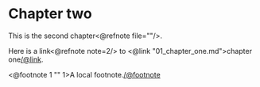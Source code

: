 Chapter two
===========

This is the second chapter<@refnote file=""/>.

Here is a link<@refnote note=2/> to <@link "01_chapter_one.md">chapter one</@link>.

<@footnote 1 "" 1>A local footnote.</@footnote>
